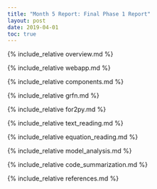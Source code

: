 ```yaml
---
title: "Month 5 Report: Final Phase 1 Report"
layout: post
date: 2019-04-01
toc: true
---
```


{% include_relative overview.md %}

{% include_relative webapp.md %}

{% include_relative components.md %}

{% include_relative grfn.md %}

{% include_relative for2py.md %}

{% include_relative text_reading.md %}

{% include_relative equation_reading.md %}

{% include_relative model_analysis.md %}

{% include_relative code_summarization.md %}

{% include_relative references.md %}

